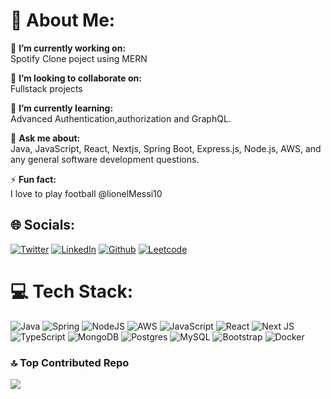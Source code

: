 # 💫 About Me:
🔭 **I’m currently working on:**  
Spotify Clone poject using MERN

👯 **I’m looking to collaborate on:**  
Fullstack projects

🌱 **I’m currently learning:**  
Advanced Authentication,authorization and GraphQL.

💬 **Ask me about:**  
Java, JavaScript, React, Nextjs, Spring Boot, Express.js, Node.js, AWS, and any general software development questions.

⚡ **Fun fact:**  
I love to play football @lionelMessi10

## 🌐 Socials:
[![Twitter](https://img.shields.io/badge/Twitter-%231DA1F2.svg?logo=Twitter&logoColor=white)](https://twitter.com/PRATHMESHI023) 
[![LinkedIn](https://img.shields.io/badge/LinkedIn-%230077B5.svg?logo=linkedin&logoColor=white)](http://linkedin.com/in/prathmesh-indulkar-939026221) 
[![Github](https://img.shields.io/badge/GitHub-%23121011.svg?logo=github&logoColor=white)](https://github.com/prathmesh-23) 
[![Leetcode](https://img.shields.io/badge/Leetcode-%23FFA116.svg?logo=leetcode&logoColor=white)](https://leetcode.com/u/prathmindulkar)

# 💻 Tech Stack:
![Java](https://img.shields.io/badge/Java-%23ED8B00.svg?style=for-the-badge&logo=java&logoColor=white)
![Spring](https://img.shields.io/badge/Spring-%236DB33F.svg?style=for-the-badge&logo=spring&logoColor=white)
![NodeJS](https://img.shields.io/badge/node.js-6DA55F?style=for-the-badge&logo=node.js&logoColor=white) 
![AWS](https://img.shields.io/badge/AWS-%23FF9900.svg?style=for-the-badge&logo=amazon-aws&logoColor=white) 
![JavaScript](https://img.shields.io/badge/javascript-%23323330.svg?style=for-the-badge&logo=javascript&logoColor=%23F7DF1E) 
![React](https://img.shields.io/badge/react-%2320232a.svg?style=for-the-badge&logo=react&logoColor=%2361DAFB) 
![Next JS](https://img.shields.io/badge/Next-black?style=for-the-badge&logo=next.js&logoColor=white) 
![TypeScript](https://img.shields.io/badge/typescript-%23007ACC.svg?style=for-the-badge&logo=typescript&logoColor=white) 
![MongoDB](https://img.shields.io/badge/MongoDB-%234ea94b.svg?style=for-the-badge&logo=mongodb&logoColor=white) 
![Postgres](https://img.shields.io/badge/postgres-%23316192.svg?style=for-the-badge&logo=postgresql&logoColor=white) 
![MySQL](https://img.shields.io/badge/mysql-%2300f.svg?style=for-the-badge&logo=mysql&logoColor=white) 
![Bootstrap](https://img.shields.io/badge/bootstrap-%23563D7C.svg?style=for-the-badge&logo=bootstrap&logoColor=white) 
![Docker](https://img.shields.io/badge/docker-%230db7ed.svg?style=for-the-badge&logo=docker&logoColor=white)


### 🔝 Top Contributed Repo
![](https://github-contributor-stats.vercel.app/api?username=prathmesh-23&limit=5&theme=tokyonight&combine_all_yearly_contributions=true)
